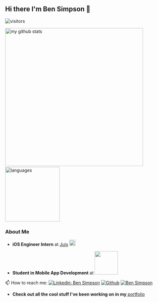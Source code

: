 ## Hi there I'm Ben Simpson 👋

![visitors](https://visitor-badge.glitch.me/badge?page_id=bsimps01)

<p align="left">
<img src="https://github-readme-stats.vercel.app/api?username=bsimps01&show_icons=true&title_color=fff&icon_color=ffbb00&text_color=9f9f9f&bg_color=151515" alt="my github stats" width="445"/>&nbsp;<img src="https://github-readme-stats.vercel.app/api/top-langs/?username=bsimps01&layout=compact&show_icons=true&title_color=fff&icon_color=fc8930&text_color=9f9f9f&bg_color=151515" alt="languages" height="176">
</p>

### About Me

- <p><b>iOS Engineer Intern</b> at <a href="https://apps.apple.com/us/app/juix/id1460541483">Juix</a> <a href="https://www.juix.com/"><img src="https://res-3.cloudinary.com/crunchbase-production/image/upload/c_lpad,h_256,w_256,f_auto,q_auto:eco/ypopms1hsjxqp40e6izg" width="20" /></a> <p>
  
- <p> <b>Student in Mobile App Development</b> at <img src="https://www.makeschool.com/assets/main/logos/makeschool-logo-blue-8c756700cd863890dc6425231799c7d734b1ef69cdf1b42c5f111dc3b3ed5c46.svg" width="75"/></p>

📫  How to reach me: 
[![Linkedin: Ben Simpson](https://img.shields.io/badge/-BenSimpson-blue?style=flat-square&logo=Linkedin&logoColor=white&link=https://www.linkedin.com/in/bs1mpson/)](https://www.linkedin.com/in/bs1mpson/)
<a href="https://github.com/bsimps01" target="_blank"><img alt="Github" src="https://img.shields.io/badge/GitHub-%2312100E.svg?&style=for-the-badge&logo=Github&logoColor=white"/></a>
[![Ben Simpson](https://img.shields.io/badge/gmail-D14836?&style=for-the-badge&logo=gmail&logoColor=white)](https://mail.google.com/mail/u/0/?tab=rm#inbox?compose=CllgCJfmrJhRkzbLbWnpWjhlPrCCDjzVdgXscVFcPKJmMcZnNjNNqBXPPFMrfKbnPZPLGpwLxwL)
- <b>Check out all the cool stuff I've been working on in my</b><a href="https://www.makeschool.com/portfolio/ben-simpson"> portfolio</a>

<!--
**bsimps01/bsimps01** is a ✨ _special_ ✨ repository because its `README.md` (this file) appears on your GitHub profile.

Here are some ideas to get you started:

- 🔭 I’m currently working on ...
- 🌱 I’m currently learning ...
- 👯 I’m looking to collaborate on ...
- 🤔 I’m looking for help with ...
- 💬 Ask me about ...
- 📫 How to reach me: ...
- 😄 Pronouns: ...
- ⚡ Fun fact: ...
-->
